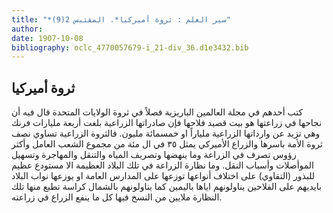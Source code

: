 ```yaml
---
title: "*سير العلم : ثروة أميركيا*. المقتبس 2(9)"
author: 
date: 1907-10-08
bibliography: oclc_4770057679-i_21-div_36.d1e3432.bib
---
```




##  ثروة أميركيا 


 كتب أحدهم في مجلة العالمين الباريزية فصلاً في ثروة الولايات المتحدة قال فيه أن نجاحها في زراعتها هو بيت قصيد فلاحها فإن صادراتها الزراعية بلغت  أربعة  مليارات فرنك وهي تزيد عن وارداتها الزراعية ملياراً او  خمسمائة  مليون. فالثروة الزراعية تساوي نصف ثروة الأمة باسرها والزراع الأميركي يمثل  ٣٥  في ال  مئة  من مجموع الشعب العامل وأكثر   رؤوس تصرف في الزراعة وما ينهضها وتصريف المياه والتنقل والمهاجرة وتسهيل الموأصلات وأسباب النقل. وما نظارة الزراعة في تلك البلاد العظيمة الا مستودع عظيم للبذور (التقاوي) على اختلاف أنواعها توزعها على المدارس العامة او يوزعها نواب البلاد بايديهم على الفلاحين يناولونهم اياها باليمين كما يناولونهم بالشمال كراسة تطبع منها تلك النظارة ملايين من النسخ فيها كل ما ينفع الزراع في زراعته. 
